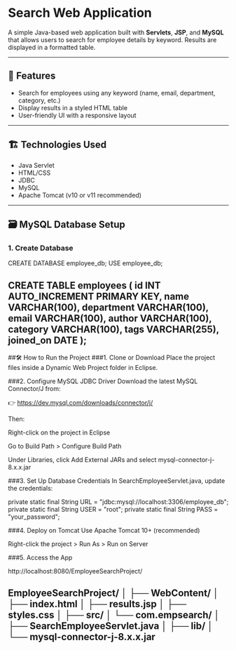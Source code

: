 # Search Web Application

A simple Java-based web application built with **Servlets**, **JSP**, and **MySQL** that allows users to search for employee details by keyword. Results are displayed in a formatted table.

---

## 🚀 Features

- Search for employees using any keyword (name, email, department, category, etc.)
- Display results in a styled HTML table
- User-friendly UI with a responsive layout

---

## 🏗️ Technologies Used

- Java Servlet
- HTML/CSS
- JDBC
- MySQL
- Apache Tomcat (v10 or v11 recommended)

---

## 🗃️ MySQL Database Setup

### 1. Create Database


CREATE DATABASE employee_db;
USE employee_db;

CREATE TABLE employees (
    id INT AUTO_INCREMENT PRIMARY KEY,
    name VARCHAR(100),
    department VARCHAR(100),
    email VARCHAR(100),
    author VARCHAR(100),
    category VARCHAR(100),
    tags VARCHAR(255),
    joined_on DATE
);
---
##🛠️ How to Run the Project
###1. Clone or Download
Place the project files inside a Dynamic Web Project folder in Eclipse.

###2. Configure MySQL JDBC Driver
Download the latest MySQL Connector/J from:

👉 https://dev.mysql.com/downloads/connector/j/

Then:

Right-click on the project in Eclipse

Go to Build Path > Configure Build Path

Under Libraries, click Add External JARs and select mysql-connector-j-8.x.x.jar

###3. Set Up Database Credentials
In SearchEmployeeServlet.java, update the credentials:

private static final String URL = "jdbc:mysql://localhost:3306/employee_db";
private static final String USER = "root";
private static final String PASS = "your_password";

###4. Deploy on Tomcat
Use Apache Tomcat 10+ (recommended)

Right-click the project > Run As > Run on Server

###5. Access the App

http://localhost:8080/EmployeeSearchProject/

EmployeeSearchProject/
│
├── WebContent/
│   ├── index.html
│   ├── results.jsp
│   ├── styles.css
│
├── src/
│   └── com.empsearch/
│       ├── SearchEmployeeServlet.java
│
├── lib/
│   └── mysql-connector-j-8.x.x.jar
---
